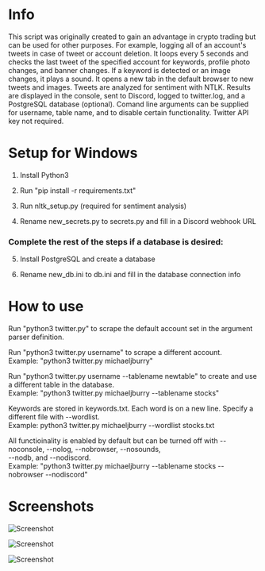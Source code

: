 # Info

This script was originally created to gain an advantage in crypto trading but can be used for other purposes. For example, logging all of an account's tweets in case of tweet or account deletion. It loops every 5 seconds and checks the last tweet of the specified account for keywords, profile photo changes, and banner changes. If a keyword is detected or an image changes, it plays a sound. It opens a new tab in the default browser to new tweets and images. Tweets are analyzed for sentiment with NTLK. Results are displayed in the console, sent to Discord, logged to twitter.log, and a PostgreSQL database (optional). Comand line arguments can be supplied for username, table name, and to disable certain functionality. Twitter API key not required.

# Setup for Windows

1. Install Python3

2. Run "pip install -r requirements.txt"

3. Run nltk_setup.py (required for sentiment analysis)

4. Rename new_secrets.py to secrets.py and fill in a Discord webhook URL

### Complete the rest of the steps if a database is desired:

5. Install PostgreSQL and create a database

6. Rename new_db.ini to db.ini and fill in the database connection info

# How to use

Run "python3 twitter.py" to scrape the default account set in the argument parser definition.

Run "python3 twitter.py username" to scrape a different account.  
Example: "python3 twitter.py michaeljburry"

Run "python3 twitter.py username --tablename newtable" to create and use a different table in the database.  
Example: "python3 twitter.py michaeljburry --tablename stocks"

Keywords are stored in keywords.txt. Each word is on a new line. Specify a different file with --wordlist.  
Example: python3 twitter.py michaeljburry --wordlist stocks.txt

All functioinality is enabled by default but can be turned off with --noconsole, --nolog, --nobrowser, --nosounds,  
--nodb, and --nodiscord.  
Example: "python3 twitter.py michaeljburry --tablename stocks --nobrowser --nodiscord"

# Screenshots

![Screenshot](https://i.imgur.com/h8KvGd6.png)

![Screenshot](https://i.imgur.com/dpxorp8.png)

![Screenshot](https://i.imgur.com/lvAWToB.png)